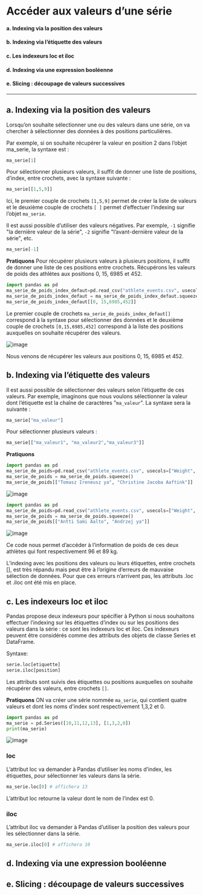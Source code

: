 # Accéder aux valeurs d’une série

#### a. Indexing via la position des valeurs

#### b. Indexing via l’étiquette des valeurs

#### c. Les indexeurs loc et iloc

#### d. Indexing via une expression booléenne

#### e. Slicing : découpage de valeurs successives

--------------------------------------------------------------------------------------------------------------------------------------------------------------------------------------------------

## a. Indexing via la position des valeurs

Lorsqu’on souhaite sélectionner une ou des valeurs dans une série, on va chercher à sélectionner des données à des positions particulières.

Par exemple, si on souhaite récupérer la valeur en position 2 dans l’objet ma_serie, la syntaxe est :
```python
ma_serie[1]
```

Pour sélectionner plusieurs valeurs, il suffit de donner une liste de positions, d’index, entre crochets, avec la syntaxe suivante :
```python
ma_serie[[1,5,9]]
```

Ici, le premier couple de crochets ```[1,5,9]``` permet de créer la liste de valeurs et le deuxième couple de crochets ```[ ]``` permet d’effectuer l’indexing sur l’objet ```ma_serie```.

Il est aussi possible d’utiliser des valeurs négatives. Par exemple, ```-1``` signifie "la dernière valeur de la série", ```-2``` signifie "l’avant-dernière valeur de la série", etc.
```python
ma_serie[-1] 
```

__Pratiquons__
Pour récupérer plusieurs valeurs à plusieurs positions, il suffit de donner une liste de ces positions entre crochets. Récupérons les valeurs de poids des athlètes aux positions 0, 15, 6985 et 452.

```python
import pandas as pd
ma_serie_de_poids_index_defaut=pd.read_csv("athlete_events.csv", usecols=[5])
ma_serie_de_poids_index_defaut = ma_serie_de_poids_index_defaut.squeeze()
ma_serie_de_poids_index_defaut[[0, 15,6985,452]]
```

Le premier couple de crochets ```ma_serie_de_poids_index_defaut[]``` correspond à la syntaxe pour sélectionner des données et le deuxième couple de crochets ```[0,15,6985,452]``` correspond à la liste des positions auxquelles on souhaite récupérer des valeurs.

![image](https://github.com/user-attachments/assets/4f12d83d-b368-4393-9599-bccf3c27cbca)

Nous venons de récupérer les valeurs aux positions 0, 15, 6985 et 452.

## b. Indexing via l’étiquette des valeurs
Il est aussi possible de sélectionner des valeurs selon l’étiquette de ces valeurs. Par exemple, imaginons que nous voulons sélectionner la valeur dont l’étiquette est la chaîne de caractères "```ma_valeur```". La syntaxe sera la suivante :

```python
ma_serie["ma_valeur"]
```

Pour sélectionner plusieurs valeurs :

```python
ma_serie[["ma_valeur1", "ma_valeur2","ma_valeur3"]] 
```

__Pratiquons__

<!--
Pour l’exemple de cette sous-section, nous allons repartir sur la série que nous avons créée précédemment et sur laquelle nous avons redéfini les index avec les noms des athlètes : ma_serie_de_poids.
-->

```python
import pandas as pd
ma_serie_de_poids=pd.read_csv("athlete_events.csv", usecols=["Weight", "Name"], index_col=["Name"])
ma_serie_de_poids = ma_serie_de_poids.squeeze()
ma_serie_de_poids[["Tomasz Ireneusz ya", "Christine Jacoba Aaftink"]]
```

![image](https://github.com/user-attachments/assets/436c13bb-f4f7-4ae6-9a0c-5c449fd580b9)

```python
import pandas as pd
ma_serie_de_poids=pd.read_csv("athlete_events.csv", usecols=["Weight", "Name"], index_col=["Name"])
ma_serie_de_poids = ma_serie_de_poids.squeeze()
ma_serie_de_poids[["Antti Sami Aalto", "Andrzej ya"]]
```

![image](https://github.com/user-attachments/assets/4a5a4a9d-3913-497c-af36-f77cf6ca7582)

Ce code nous permet d’accéder à l’information de poids de ces deux athlètes qui font respectivement 96 et 89 kg.

L’indexing avec les positions des valeurs ou leurs étiquettes, entre crochets [], est très répandu mais peut être à l’origine d’erreurs de mauvaise sélection de données. Pour que ces erreurs n’arrivent pas, les attributs .loc et .iloc ont été mis en place.

## c. Les indexeurs loc et iloc
Pandas propose deux indexeurs pour spécifier à Python si nous souhaitons effectuer l’indexing sur les étiquettes d’index ou sur les positions des valeurs dans la série : ce sont les indexeurs loc et iloc. Ces indexeurs peuvent être considérés comme des attributs des objets de classe Series et DataFrame.

Syntaxe:
```python
serie.loc[etiquette] 
serie.iloc[position]
```

Les attributs sont suivis des étiquettes ou positions auxquelles on souhaite récupérer des valeurs, entre crochets ```[]```.

__Pratiquons__
ON va créer une série nommée ```ma_serie```, qui contient quatre valeurs et dont les noms d'index sont respectivement 1,3,2 et 0.
```python
import pandas as pd
ma_serie = pd.Series([10,11,12,13], [1,3,2,0])
print(ma_serie)
```
![image](https://github.com/user-attachments/assets/d5687999-7951-4706-a97f-05d222ddc0be)

### loc

L’attribut loc va demander à Pandas d’utiliser les noms d’index, les étiquettes, pour sélectionner les valeurs dans la série.

```python
ma_serie.loc[0] # affichera 13
```

L’attribut loc retourne la valeur dont le nom de l’index est 0.

### iloc

L’attribut iloc va demander à Pandas d’utiliser la position des valeurs pour les sélectionner dans la série.

```python
ma_serie.iloc[0] # affichera 10
```

## d. Indexing via une expression booléenne

## e. Slicing : découpage de valeurs successives
